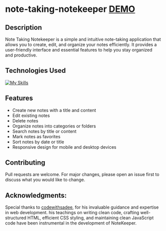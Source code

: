 # note-taking-notekeeper [DEMO](https://billalben.github.io/notekeeper/)

## Description

Note Taking Notekeeper is a simple and intuitive note-taking application that allows you to create, edit, and organize your notes efficiently. It provides a user-friendly interface and essential features to help you stay organized and productive.

## Technologies Used

[![My Skills](https://skills.thijs.gg/icons?i=html,css,js)](https://skills.thijs.gg)

## Features

- Create new notes with a title and content
- Edit existing notes
- Delete notes
- Organize notes into categories or folders
- Search notes by title or content
- Mark notes as favorites
- Sort notes by date or title
- Responsive design for mobile and desktop devices

## Contributing

Pull requests are welcome. For major changes, please open an issue first to discuss what you would like to change.

## Acknowledgments:

Special thanks to [codewithsadee](https://github.com/codewithsadee), for his invaluable guidance and expertise in web development. his teachings on writing clean code, crafting well-structured HTML, efficient CSS styling, and maintaining clean JavaScript code have been instrumental in the development of NoteKeeper.
